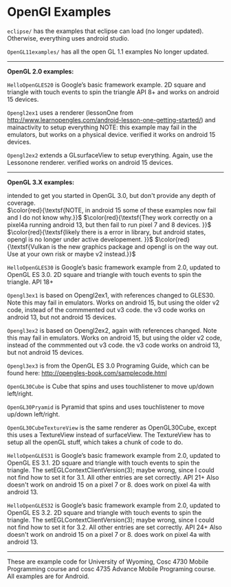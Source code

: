 OpenGl Examples
===========
`eclipse/` has the examples that eclipse can load (no longer updated).  Otherwise, everything uses android studio.

`OpenGL11examples/` has all the open GL 1.1 examples  No longer updated.

---

**OpenGL 2.0 examples:**

`HelloOpenGLES20` is Google’s basic framework example.  2D square and triangle with touch events to spin the triangle  API 8+ and works on android 15 devices.  

`Opengl2ex1`  uses a renderer (lessonOne from http://www.learnopengles.com/android-lesson-one-getting-started/) and mainactivity to setup everything
    NOTE: this example may fail in the emulators, but works on a physical device.  verified it works on android 15 devices.

`Opengl2ex2`  extends a GLsurfaceView to setup everything.  Again, use the Lessonone renderer.  verified works on android 15 devices.

---

**OpenGL 3.X examples:**

intended to get you started in OpenGL 3.0, but don't provide any depth of coverage.  
$\color{red}{\textsf{NOTE, in android 15 some of these examples now fail and I do not know why.}}$
$\color{red}{\textsf{They work correctly on a pixel4a running android 13, but then fail to run pixel 7 and 8 devices. }}$  
$\color{red}{\textsf{likely there is a error in library, but android states, opengl is no longer under active developement.   }}$
$\color{red}{\textsf{Vulkan is the new graphics package and opengl is on the way out.  Use at your own risk or maybe v2 instead.}}$

`HelloOpenGLES30` is Google’s basic framework example from 2.0, updated to OpenGL ES 3.0.  2D square and triangle with touch events to spin the triangle.  API 18+

`Opengl3ex1` is based on Opengl2ex1, with references changed to GLES30.  Note this may fail in emulators.  Works on android 15, but using the older v2 code, instead of the commmented out v3 code.  the v3 code works on android 13, but not android 15 devices.  
  
`Opengl3ex2` is based on Opengl2ex2, again with references changed. Note this may fail in emulators.  Works on android 15, but using the older v2 code, instead of the commmented out v3 code.  the v3 code works on android 13, but not android 15 devices.  

`Opengl3ex3` is from the OpenGL ES 3.0 Programing Guide, which can be found here: http://opengles-book.com/samplecode.html

`OpenGL30Cube` is Cube that spins and uses touchlistener to move up/down left/right.

`OpenGL30Pryamid` is Pyramid that spins and uses touchlistener to move up/down left/right.

`OpenGL30CubeTextureView` is the same renderer as OpenGL30Cube, except this uses a TextureView instead of surfaceView.  The TextureView has to setup all the openGL stuff, which takes a chunk of code to do.

`HelloOpenGLES31` is Google’s basic framework example from 2.0, updated to OpenGL ES 3.1.  2D square and triangle with touch events to spin the triangle.  The setEGLContextClientVersion(3);  maybe wrong, since I could not find how to set it for 3.1. All other entries are set correctly.  API 21+   Also doesn't work on android 15 on a pixel 7 or 8.  does work on pixel 4a with android 13.

`HelloOpenGLES32` is Google’s basic framework example from 2.0, updated to OpenGL ES 3.2.  2D square and triangle with touch events to spin the triangle.  The setEGLContextClientVersion(3);  maybe wrong, since I could not find how to set it for 3.2.  All other entries are set correctly.  API 24+   Also doesn't work on android 15 on a pixel 7 or 8.  does work on pixel 4a with android 13.
 
---

These are example code for University of Wyoming, Cosc 4730 Mobile Programming course and cosc 4735 Advance Mobile Programing course. 
All examples are for Android.
